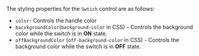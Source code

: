 The styling properties for the `Swtich` control are as follows:
- `color`- Controls the handle color
- `bacxkgroundColor`(`background-color` in CSS) - Controls the background color while the switch is in **ON** state.
 - `offBackgroundColor` (`off-background-color` in CSS) - Controls the background color while the switch is in **OFF** state.
<snippet id='switch-styling-xml'/>
<snippet id='switch-style-css'/>
